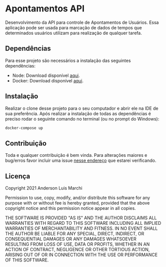 # Apontamentos API

Desenvolvimento da API para controle de Apontamentos de Usuários. Essa aplicação pode ser usada para marcação de dados de tempos que determinados usuários utilizam para realização de qualquer tarefa.

## Dependências

Para esse projeto são necessários a instalação das seguintes dependências:
- Node: Download disponível [aqui](https://nodejs.org/en/download/).
- Docker: Download disponível [aqui](https://www.docker.com/products/docker-desktop).

## Instalação

Realizar o clone desse projeto para o seu computador e abrir ele na IDE de sua preferência. Após realizar a instalação de todas as dependências é preciso rodar o seguinte comando no terminal (ou no prompt do Windows):

```bash
docker-compose up
```

## Contribuição
Toda e qualquer contribuição é bem vinda. Para alterações maiores e bug/erros favor incluir uma issue [nesse endereço](https://github.com/andersonlmarchi/ApontamentosAPI/issues) que estarei verificando.

## Licença
Copyright 2021 Anderson Luis Marchi

Permission to use, copy, modify, and/or distribute this software for any purpose with or without fee is hereby granted, provided that the above copyright notice and this permission notice appear in all copies.

THE SOFTWARE IS PROVIDED "AS IS" AND THE AUTHOR DISCLAIMS ALL WARRANTIES WITH REGARD TO THIS SOFTWARE INCLUDING ALL IMPLIED WARRANTIES OF MERCHANTABILITY AND FITNESS. IN NO EVENT SHALL THE AUTHOR BE LIABLE FOR ANY SPECIAL, DIRECT, INDIRECT, OR CONSEQUENTIAL DAMAGES OR ANY DAMAGES WHATSOEVER RESULTING FROM LOSS OF USE, DATA OR PROFITS, WHETHER IN AN ACTION OF CONTRACT, NEGLIGENCE OR OTHER TORTIOUS ACTION, ARISING OUT OF OR IN CONNECTION WITH THE USE OR PERFORMANCE OF THIS SOFTWARE.
